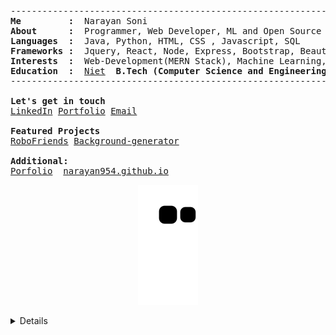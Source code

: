 <pre>
--------------------------------------------------------------------------------
<b>Me         :</b>  Narayan Soni
<b>About      :</b>  Programmer, Web Developer, ML and Open Source Enthusiast
<b>Languages  :</b>  Java, Python, HTML, CSS , Javascript, SQL
<b>Frameworks :</b>  Jquery, React, Node, Express, Bootstrap, Beautiful Soup and, Django
<b>Interests  :</b>  Web-Development(MERN Stack), Machine Learning, Open-Source Contribution
<b>Education  :</b>  <a href="http://www.niet.co.in/">Niet</a> <b> B.Tech (Computer Science and Engineering) (2024)</b>
--------------------------------------------------------------------------------

<b>Let's get in touch</b>
<a href="https://linkedin.com/in/narayan-soni/">LinkedIn</a> <a href="https://narayansoni.netlify.app">Portfolio</a> <a href="mailto:narayansoni954@gmail.com">Email</a>

<b>Featured Projects </b>
<a href="https://narayan954.github.io/robofriends/">RoboFriends<a> <a href="https://narayan954.github.io/Background-generator/">Background-generator<a> 

<b>Additional:</b>
<a href="https://narayansoni.netlify.app/">Porfolio<a>  <a href="https://narayan954.github.io">narayan954.github.io<a>
</pre>

<p align="center">
  <img src="https://github.com/narayan954/narayan954/blob/output/github-contribution-grid-snake.svg" alt="snake">
</p>
<details closed>
<p align="center">  
<img src="https://komarev.com/ghpvc/?username=narayan954" alt="V2dha" />
</p>
<p align="center">
  <img src="https://github-readme-stats.vercel.app/api?username=narayan954&show_icons=true&theme=onedark" alt="narayansoni" />
  <img src="https://github-readme-streak-stats.herokuapp.com/?user=narayan954&count_private=true&theme=onedark" alt="narayansoni" />
</p>

![Narayan Soni's github activity graph](https://activity-graph.herokuapp.com/graph?username=narayan954&theme=onedark)
<p align="center"> 
  Visitors count:<br>
  <img src="https://profile-counter.glitch.me/narayan954/count.svg" />
</p>

</details>

<!--![Waves](./assets/bottom-header.svg)-->
